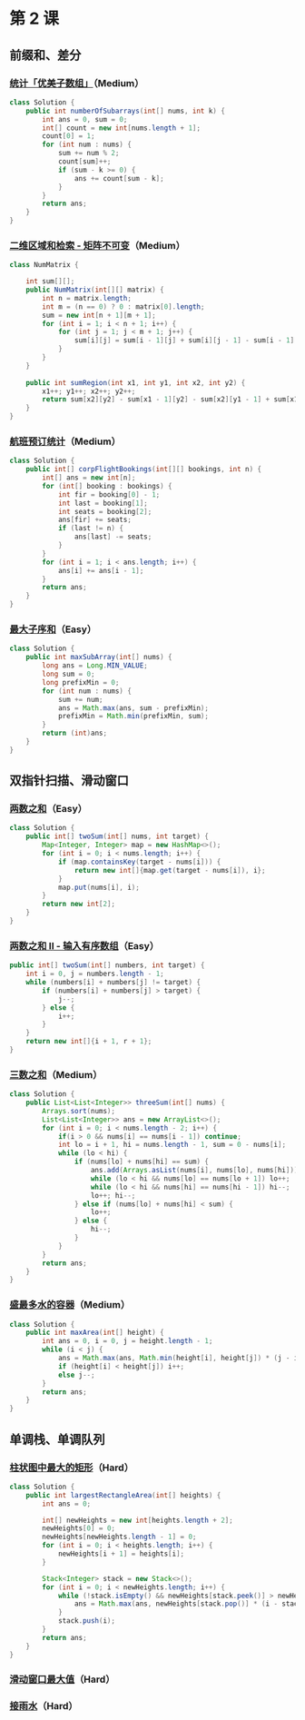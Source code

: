 # 第 2 课

## 前缀和、差分

### [统计「优美子数组」](https://leetcode-cn.com/problems/count-number-of-nice-subarrays/)（Medium）

```java
class Solution {
    public int numberOfSubarrays(int[] nums, int k) {
        int ans = 0, sum = 0;
        int[] count = new int[nums.length + 1];
        count[0] = 1;
        for (int num : nums) {
            sum += num % 2;
            count[sum]++;
            if (sum - k >= 0) {
                ans += count[sum - k];
            }
        }
        return ans;
    }
}
```



### [二维区域和检索 - 矩阵不可变](https://leetcode-cn.com/problems/range-sum-query-2d-immutable/)（Medium）

```java
class NumMatrix {

    int sum[][];
    public NumMatrix(int[][] matrix) {
        int n = matrix.length;
        int m = (n == 0) ? 0 : matrix[0].length;
        sum = new int[n + 1][m + 1];
        for (int i = 1; i < n + 1; i++) {
            for (int j = 1; j < m + 1; j++) {
                sum[i][j] = sum[i - 1][j] + sum[i][j - 1] - sum[i - 1][j - 1] + matrix[i - 1][j - 1];
            }
        }
    }
    
    public int sumRegion(int x1, int y1, int x2, int y2) {
        x1++; y1++; x2++; y2++;
        return sum[x2][y2] - sum[x1 - 1][y2] - sum[x2][y1 - 1] + sum[x1 - 1][y1 - 1];
    }
}
```



### [航班预订统计](https://leetcode-cn.com/problems/corporate-flight-bookings/)（Medium）

```java
class Solution {
    public int[] corpFlightBookings(int[][] bookings, int n) {
        int[] ans = new int[n];
        for (int[] booking : bookings) {
            int fir = booking[0] - 1;
            int last = booking[1];
            int seats = booking[2];
            ans[fir] += seats;
            if (last != n) {
                ans[last] -= seats;
            }
        }
        for (int i = 1; i < ans.length; i++) {
            ans[i] += ans[i - 1];
        }
        return ans;
    }
}
```



### [最大子序和](https://leetcode-cn.com/problems/maximum-subarray/)（Easy）

```java
class Solution {
    public int maxSubArray(int[] nums) {
        long ans = Long.MIN_VALUE;       
        long sum = 0;
        long prefixMin = 0;
        for (int num : nums) {
            sum += num;
            ans = Math.max(ans, sum - prefixMin);
            prefixMin = Math.min(prefixMin, sum);
        }
        return (int)ans;
    }
}
```



## 双指针扫描、滑动窗口

### [两数之和](https://leetcode-cn.com/problems/two-sum/)（Easy）

```java
class Solution {
    public int[] twoSum(int[] nums, int target) {
        Map<Integer, Integer> map = new HashMap<>();
        for (int i = 0; i < nums.length; i++) {
            if (map.containsKey(target - nums[i])) {
                return new int[]{map.get(target - nums[i]), i};
            }
            map.put(nums[i], i);
        }
        return new int[2];
    }
}
```



### [两数之和 II - 输入有序数组](https://leetcode-cn.com/problems/two-sum-ii-input-array-is-sorted/)（Easy）

```java
public int[] twoSum(int[] numbers, int target) {
    int i = 0, j = numbers.length - 1;
    while (numbers[i] + numbers[j] != target) {
        if (numbers[i] + numbers[j] > target) {
            j--;
        } else {
            i++;
        }
    }
    return new int[]{i + 1, r + 1};
}
```



### [三数之和](https://leetcode-cn.com/problems/3sum/)（Medium）

```java
class Solution {
    public List<List<Integer>> threeSum(int[] nums) {
        Arrays.sort(nums);
        List<List<Integer>> ans = new ArrayList<>();
        for (int i = 0; i < nums.length - 2; i++) {
            if(i > 0 && nums[i] == nums[i - 1]) continue;
            int lo = i + 1, hi = nums.length - 1, sum = 0 - nums[i];
            while (lo < hi) {
                if (nums[lo] + nums[hi] == sum) {
                    ans.add(Arrays.asList(nums[i], nums[lo], nums[hi]));
                    while (lo < hi && nums[lo] == nums[lo + 1]) lo++;
                    while (lo < hi && nums[hi] == nums[hi - 1]) hi--;
                    lo++; hi--;
                } else if (nums[lo] + nums[hi] < sum) {
                    lo++;
                } else {
                    hi--;
                }
            }
        }
        return ans;
    }
}
```



### [盛最多水的容器](https://leetcode-cn.com/problems/container-with-most-water/)（Medium）

```java
class Solution {
    public int maxArea(int[] height) {
        int ans = 0, i = 0, j = height.length - 1;
        while (i < j) {
            ans = Math.max(ans, Math.min(height[i], height[j]) * (j - i));
            if (height[i] < height[j]) i++;
            else j--;
        }
        return ans;
    }
}
```



## 单调栈、单调队列

### [柱状图中最大的矩形](https://leetcode-cn.com/problems/largest-rectangle-in-histogram/)（Hard）

```java
class Solution {
    public int largestRectangleArea(int[] heights) {
        int ans = 0;

        int[] newHeights = new int[heights.length + 2];
        newHeights[0] = 0;
        newHeights[newHeights.length - 1] = 0; 
        for (int i = 0; i < heights.length; i++) {
            newHeights[i + 1] = heights[i];
        }

        Stack<Integer> stack = new Stack<>();
        for (int i = 0; i < newHeights.length; i++) {
            while (!stack.isEmpty() && newHeights[stack.peek()] > newHeights[i]) {
                ans = Math.max(ans, newHeights[stack.pop()] * (i - stack.peek() - 1));
            }
            stack.push(i);
        }
        return ans;
    }
}
```



### [滑动窗口最大值](https://leetcode-cn.com/problems/sliding-window-maximum/)（Hard）



### [接雨水](https://leetcode-cn.com/problems/trapping-rain-water/)（Hard）

